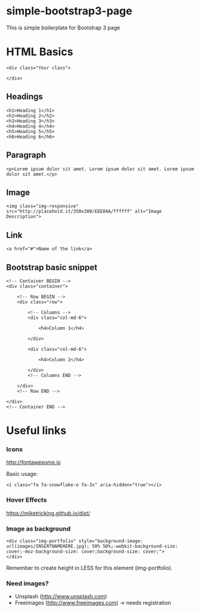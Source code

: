 # simple-bootstrap3-page
This is simple boilerplate for Bootstrap 3 page


# HTML Basics
```
<div class="Your class">

</div>
````
## Headings
```
<h1>Heading 1</h1>
<h2>Heading 2</h2>
<h3>Heading 3</h3>
<h4>Heading 4</h4>
<h5>Heading 5</h5>
<h6>Heading 6</h6>
````
## Paragraph
```
<p>Lorem ipsum dolor sit amet. Lorem ipsum dolor sit amet. Lorem ipsum dolor sit amet.</p>
```
## Image
```
<img class="img-responsive" src="http://placehold.it/350x300/EEE04A/ffffff" alt="Image Description">
````
## Link
```
<a href="#">Name of the link</a>
````
## Bootstrap basic snippet
```
<!-- Container BEGIN -->
<div class="container">

	<!-- Row BEGIN -->
	<div class="row">

		<!-- Columns -->
		<div class="col-md-6">

			<h4>Column 1</h4>

		</div>
		
		<div class="col-md-6">

			<h4>Column 2</h4>

		</div>
		<!-- Columns END -->

	</div>
	<!-- Row END -->

</div>
<!-- Container END -->
```

# Useful links

### Icons
http://fontawesome.io

Basic usage:
```
<i class="fa fa-snowflake-o fa-3x" aria-hidden="true"></i>
```

### Hover Effects
https://miketricking.github.io/dist/

### Image as background
```
<div class="img-portfolio" style="background-image: url(images/INSERTNAMEHERE.jpg); 50% 50%;-webkit-background-size: cover;-moz-background-size: cover;background-size: cover;">
</div>

```

Remember to create height in LESS for this element (img-portfolio).

### Need images?

- Unsplash (http://www.unsplash.com)
- Freeimages (http://www.freeimages.com) -> needs registration

